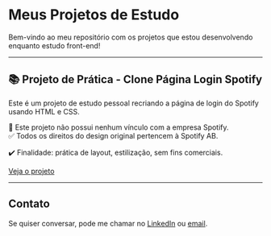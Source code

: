 # Meus Projetos de Estudo

Bem-vindo ao meu repositório com os projetos que estou desenvolvendo enquanto estudo front-end!

---

## 📚 Projeto de Prática - Clone Página Login Spotify

Este é um projeto de estudo pessoal recriando a página de login do Spotify usando HTML e CSS.

🚫 Este projeto não possui nenhum vínculo com a empresa Spotify.  
✅ Todos os direitos do design original pertencem à Spotify AB.

✔️ Finalidade: prática de layout, estilização, sem fins comerciais.

[Veja o projeto]()

---

## Contato

Se quiser conversar, pode me chamar no [LinkedIn](https://www.linkedin.com/in/gustavo-nunes-2402b82a1/) ou [email](https://mail.google.com/mail/u/3/?ogbl#inbox).
